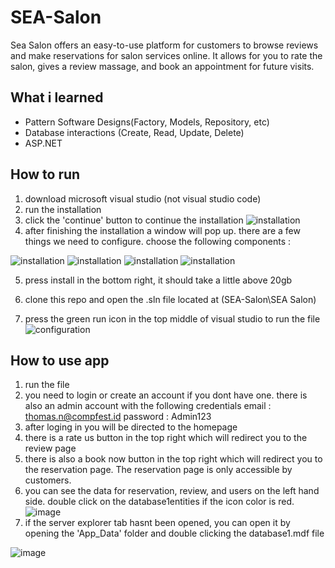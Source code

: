 # SEA-Salon
 
Sea Salon offers an easy-to-use platform for customers to browse reviews and make reservations for salon services online. It allows for you to rate the salon, gives a review massage, and book an appointment for future visits.

## What i learned
- Pattern Software Designs(Factory, Models, Repository, etc)
- Database interactions (Create, Read, Update, Delete)
- ASP.NET


## How to run

1. download microsoft visual studio (not visual studio code)
2. run the installation
3. click the 'continue' button to continue the installation
![installation](SEA%20Salon/SEA%20Salon/Images/readme-installation.png)
4. after finishing the installation a window will pop up. there are a few things we need to configure. choose the following components : 

![installation](SEA%20Salon/SEA%20Salon/Images/readme-config1.png)
![installation](SEA%20Salon/SEA%20Salon/Images/readme-config2.jpg)
![installation](SEA%20Salon/SEA%20Salon/Images/readme-config3.jpg)
![installation](SEA%20Salon/SEA%20Salon/Images/readme-config4.jpg)

5. press install in the bottom right, it should take a little above 20gb 

6. clone this repo and open the .sln file located at (SEA-Salon\SEA Salon)

7. press the green run icon in the top middle of visual studio to run the file
![configuration](SEA%20Salon/SEA%20Salon/Images/readme-config5.jpg)

## How to use app

1. run the file
2. you need to login or create an account if you dont have one. there is also an admin account with the following credentials email : thomas.n@compfest.id password : Admin123
3. after loging in you will be directed to the homepage
4. there is a rate us button in the top right which will redirect you to the review page
5. there is also a book now button in the top right which will redirect you to the reservation page. The reservation page is only accessible by customers.
6. you can see the data for reservation, review, and users on the left hand side. double click on the database1entities if the icon color is red.
![image](SEA%20Salon/SEA%20Salon/Images/readme-howtouse1.jpg)
7. if the server explorer tab hasnt been opened, you can open it by opening the 'App_Data' folder and double clicking the database1.mdf file

![image](SEA%20Salon/SEA%20Salon/Images/readme-howtouse2.jpg)